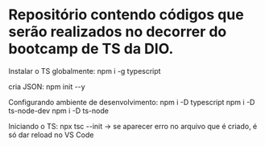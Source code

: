 # Repositório contendo códigos que serão realizados no decorrer do bootcamp de TS da DIO.


Instalar o TS globalmente: npm i -g typescript

cria JSON: npm init --y

Configurando ambiente de desenvolvimento: 
    npm i -D typescript
    npm i -D ts-node-dev
    npm i -D ts-node
    
Iniciando o TS:
    npx tsc --init     -> se aparecer erro no arquivo que é criado, é só dar reload no VS Code
    